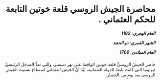 <h1 dir="rtl">محاصرة الجيش الروسي قلعة خوتين التابعة للحكم العثماني .</h1>

<h5 dir="rtl">العام الهجري:  1182

الشهر القمري: ذو الحجة

العام الميلادي: 1769</h5>

<p dir="rtl">حاصر الجيشُ الروسيُّ قلعة خوتين الواقعةَ على نهر دنيسنز، والتي تعدُّ المدخَلَ الرئيسيَّ لبولونيا التي كانت تابعةً للدولة العثمانية، بَيْدَ أنَّ الجيشَ العثماني استطاع تشتيتَ الجيشِ الروسي بعد يومٍ مِن الحصار.</p></br>
